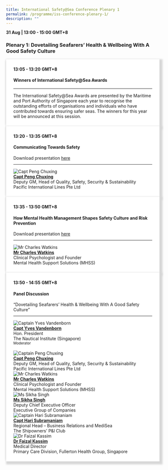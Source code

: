 ```yaml
---
title: International Safety@Sea Conference Plenary 1
permalink: /programme/iss-conference-plenary-1/
description: ""
---
```

<section>
	<div>
  <b>31 Aug | 13:00 - 15:00</b>&nbsp;<b>GMT+8</b>
  <h3>Plenary 1: Dovetailing Seafarers’ Health & Wellbeing With A Good Safety Culture</h3>
</div>

<section>
  <div class="bp-container is-fluid">
    <div class="row">
      <div class="col is-full"> 
        <div class="row">
          <div class="col is-12">
            <div class="border bg-light h-100 position-relative">
              <div class="p-4">
                <div class="programme-time"><b>13:05 - 13:20</b>&nbsp;<b>GMT+8</b></div>
                <h4 class="programme-title">Winners of International Safety@Sea Awards<br></h4>
<hr class="my-3 border-primary" />								
The International Safety@Sea Awards are presented by the Maritime and Port Authority of Singapore each year to recognise the outstanding efforts of organisations and individuals who have contributed towards ensuring safer seas. The winners for this year will be announced at this session.
              </div>
            </div>
          </div>
        </div>
      </div>
    </div>
  </div>
</section>	
	
<section>
<div class="bp-container is-fluid">
<div class="row">
<div class="col is-full">
<div class="row">
<div class="col is-12">
<div class="border bg-light h-100 position-relative">
<div class="p-4">
<div class="programme-time"><strong>13:20 - 13:35</strong>&nbsp;<strong>GMT+8</strong></div>
<h4 class="programme-title">Communicating Towards Safety</h4>
<p style="margin: 0;">Download presentation <a target="_new" href="/files/Slides22/Communicating Towards Safety.pdf">here</a></p>
<hr class="my-3 border-primary" />
<div class="speakers px-2">
<div class="row">
<div class="col is-6 prog-speaker">
<div class="row">
<div class="col is-4"><img class="speaker-image mb-4" src="/images/Speakers/Chu Xing Peng.png" alt="Capt Peng Chuxing" /></div>
<div class="col is-8">
<div class="speaker-name text-ellipsis"><a class="speaker-name text-ellipsis" href="/speakers/captain-peng-chuxing" rel="noopener"><strong>Capt Peng Chuxing</strong></a></div>
<div class="text-ellipsis speaker-position">Deputy GM, Head of Quality, Safety, Security & Sustainability</div>
<div class="text-ellipsis speaker-company">Pacific International Lines Pte Ltd</div>
</div>
</div>
</div>
</div>
</div>
</div>
</div>
</div>
</div>
</div>
</div>
</div>
</section>

<section>
<div class="bp-container is-fluid">
<div class="row">
<div class="col is-full">
<div class="row">
<div class="col is-12">
<div class="border bg-light h-100 position-relative">
<div class="p-4">
<div class="programme-time"><strong>13:35 - 13:50</strong>&nbsp;<strong>GMT+8</strong></div>
<h4 class="programme-title">How Mental Health Management Shapes Safety Culture and Risk Prevention</h4>
<p style="margin: 0;">Download presentation <a target="_new" href="/files/Slides22/MHSS_Safety_Sea22.pdf">here</a></p>
<hr class="my-3 border-primary" />
<div class="speakers px-2">
<div class="row">
<div class="col is-6 prog-speaker">
<div class="row">
<div class="col is-4"><img class="speaker-image mb-4" src="/images/Speakers/Charles Watkins.png" alt="Mr Charles Watkins" /></div>
<div class="col is-8">
<div class="speaker-name text-ellipsis"><a class="speaker-name text-ellipsis" href="/speakers/mr-charles-watkins" rel="noopener"><strong>Mr Charles Watkins</strong></a></div>
<div class="text-ellipsis speaker-position">Clinical Psychologist and Founder</div>
<div class="text-ellipsis speaker-company">Mental Health Support Solutions (MHSS)</div>
</div>
</div>
</div>
</div>
</div>
</div>
</div>
</div>
</div>
</div>
</div>
</div>
</section>

<section>
<div class="bp-container is-fluid">
<div class="row">
<div class="col is-full">
<div class="row">
<div class="col is-12">
<div class="border bg-light h-100 position-relative">
<div class="p-4">
<div class="programme-time"><strong>13:50 - 14:55</strong>&nbsp;<strong>GMT+8</strong></div>
<h4 class="programme-title">Panel Discussion</h4>
“Dovetailing Seafarers’ Health & Wellbeing With A Good Safety Culture”
<hr class="my-3 border-primary" />
<div class="speakers px-2">
<div class="row">
<div class="col is-6 prog-speaker">
<div class="row">
<div class="col is-4"><img class="speaker-image mb-4" src="/images/Speakers/Yves Vandenborn.png" alt="Captain Yves Vandenborn" /></div>
<div class="col is-8">
<div class="speaker-name text-ellipsis"><a class="speaker-name text-ellipsis" href="/speakers/captain-yves-vandenborn" rel="noopener"><strong>Capt Yves Vandenborn</strong></a></div>
<div class="text-ellipsis speaker-position">Hon. President</div>
<div class="text-ellipsis speaker-company">The Nautical Institute (Singapore)</div>
<div class="speaker-role text-ellipsis text-muted"><small>Moderator</small></div>
</div>
</div>
</div>
<div class="col is-6 prog-speaker">&nbsp;</div>
</div>
<div class="row">
<div class="col is-6 prog-speaker">
<div class="row">
<div class="col is-4"><img class="speaker-image mb-4" src="/images/Speakers/Chu Xing Peng.png" alt="Captain Peng Chuxing" /></div>
<div class="col is-8">
<div class="speaker-name text-ellipsis"><a class="speaker-name text-ellipsis" href="/speakers/captain-peng-chuxing" rel="noopener"><strong>Capt Peng Chuxing</strong></a></div>
<div class="text-ellipsis speaker-position">Deputy GM, Head of Quality, Safety, Security &amp; Sustainability</div>
<div class="text-ellipsis speaker-company">Pacific International Lines Pte Ltd</div>
</div>
</div>
</div>
<div class="col is-6 prog-speaker">
<div class="row">
<div class="col is-4"><img class="speaker-image mb-4" src="/images/Speakers/Charles Watkins.png" alt="Mr Charles Watkins" /></div>
<div class="col is-8">
<div class="speaker-name text-ellipsis"><a class="speaker-name text-ellipsis" href="/speakers/mr-charles-watkins" rel="noopener"><strong>Mr Charles Watkins</strong></a></div>
<div class="text-ellipsis speaker-position">Clinical Psychologist and Founder</div>
<div class="text-ellipsis speaker-company">Mental Health Support Solutions (MHSS)</div>
</div>
</div>
</div>
</div>
<div class="row">
<div class="col is-6 prog-speaker">
<div class="row">
<div class="col is-4"><img class="speaker-image mb-4" src="/images/Speakers/MdmSikha.png" alt="Ms Sikha Singh" /></div>
<div class="col is-8">
<div class="speaker-name text-ellipsis"><a class="speaker-name text-ellipsis" href="/speakers/ms-sikha-singh" rel="noopener"><strong> Ms Sikha Singh</strong></a></div>
<div class="text-ellipsis speaker-position">Deputy Chief Executive Officer</div>
<div class="text-ellipsis speaker-company">Executive Group of Companies</div>
</div>
</div>
</div>
<div class="col is-6 prog-speaker">
<div class="row">
<div class="col is-4"><img class="speaker-image mb-4" src="/images/Speakers/Captain Hari Subramaniam.png" alt="
Captain Hari Subramaniam" /></div>
<div class="col is-8">
<div class="speaker-name text-ellipsis"><a class="speaker-name text-ellipsis" href="/speakers/captain-hari-subramania" rel="noopener"><strong>
Capt Hari Subramaniam</strong></a></div>
<div class="text-ellipsis speaker-position">Regional Head – Business Relations and MediSea</div>
<div class="text-ellipsis speaker-company">The Shipowners’ P&I Club</div>
</div>
</div>
</div>
</div>
<div class="row">
<div class="col is-6 prog-speaker">
<div class="row">
<div class="col is-4"><img class="speaker-image mb-4" src="/images/speakers/faizal.png" alt="Dr Faizal Kassim" /></div>
<div class="col is-8">
<div class="speaker-name text-ellipsis"><a class="speaker-name text-ellipsis" href="/speakers/dr-faizal-kassim" rel="noopener"><strong>Dr Faizal Kassim</strong></a></div>
<div class="text-ellipsis speaker-position">Medical Director</div>
<div class="text-ellipsis speaker-company">Primary Care Division, Fullerton Health Group, Singapore</div>
</div>
</div>
</div>
</div>
</div>
</div>
</div>
</div>
</div>
</div>
</div>
</div>
</section>






<style type="text/css"> 

	hr.my-3{
margin-top: 0.75rem;	
	}

    .is-left{
      text-align: left;
    }
    .content h4{
      font-weight: 500; 
      color: #337B9A !important;
      margin-top: 1rem;
    }
    .bg-light {
      background-color: #fff !important;
      box-shadow: 5px 5px 5px 5px rgb(215 215 215), -5px 0 6px -4px rgb(215 215 215);
    }
    .p-4 {
      padding: 1.5rem!important;
    }
  .content a {text-decoration:none;}
	.content h3 { margin-top: 1rem;}
</style>